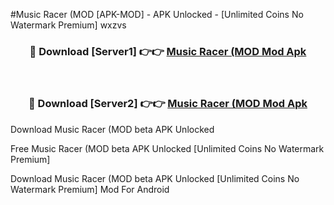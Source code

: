 #Music Racer (MOD [APK-MOD] - APK Unlocked - [Unlimited Coins No Watermark Premium] wxzvs



<div align="center">

<h3>🔴 Download [Server1] 👉👉 <a href="https://momento.my/?title=Music_Racer_(MOD">Music Racer (MOD Mod Apk</a></h3><br>

<h3>🔴 Download [Server2] 👉👉 <a href="https://momento.my/?title=Music_Racer_(MOD">Music Racer (MOD Mod Apk</a></h3>
</div>



Download Music Racer (MOD beta APK Unlocked

Free Music Racer (MOD beta APK Unlocked [Unlimited Coins No Watermark Premium]

Download Music Racer (MOD beta APK Unlocked [Unlimited Coins No Watermark Premium] Mod For Android
